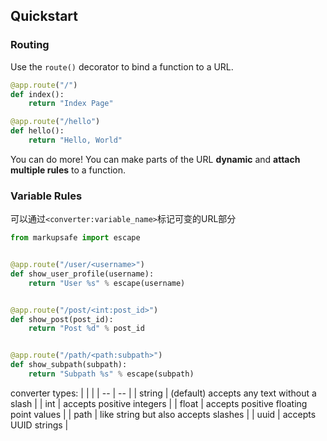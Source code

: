 ## Quickstart
### Routing
Use the `route()` decorator to bind a function to a URL.
``` python
@app.route("/")
def index():
    return "Index Page"

@app.route("/hello")
def hello():
    return "Hello, World"
```
You can do more! You can make parts of the URL **dynamic** and **attach multiple rules** to a function.

### Variable Rules
可以通过`<converter:variable_name>`标记可变的URL部分
``` python
from markupsafe import escape


@app.route("/user/<username>")
def show_user_profile(username):
    return "User %s" % escape(username)


@app.route("/post/<int:post_id>")
def show_post(post_id):
    return "Post %d" % post_id


@app.route("/path/<path:subpath>")
def show_subpath(subpath):
    return "Subpath %s" % escape(subpath)
```

converter types:
|        |                                            |
| --     | --                                         |
| string | (default) accepts any text without a slash |
| int    | accepts positive integers                  |
| float  | accepts positive floating point values     |
| path   | like string but also accepts slashes       |
| uuid   | accepts UUID strings                       |

